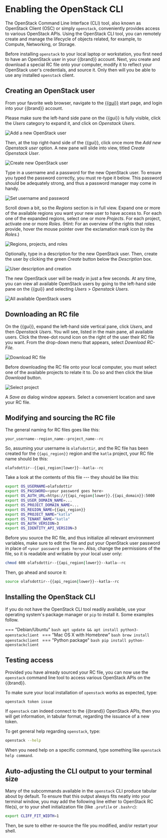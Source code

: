 # Enabling the OpenStack CLI

The OpenStack Command Line Interface (CLI) tool, also known as OpenStack Client (OSC) or simply `openstack`, conveniently provides access to various OpenStack APIs.
Using the OpenStack CLI tool, you can remotely create and manage the lifecycle of objects related, for example, to Compute, Networking, or Storage.

Before installing `openstack` to your local laptop or workstation, you first need to have an OpenStack user in your {{brand}} account.
Next, you create and download a special RC file onto your computer, modify it to reflect your OpenStack user's credentials, and source it.
Only then will you be able to use any installed `openstack` client.

## Creating an OpenStack user

From your favorite web browser, navigate to the [{{gui}}](https://{{gui_domain}}) start page, and login into your {{brand}} account.

Please make sure the left-hand side pane on the {{gui}} is fully visible, click the _Users_ category to expand it, and click on _Openstack Users_.

![Add a new OpenStack user](assets/ostack-cli/shot-01.png)

Then, at the top right-hand side of the {{gui}}, click once more the _Add new Openstack user_ option.
A new pane will slide into view, titled _Create Openstack User_.

![Create new OpenStack user](assets/ostack-cli/shot-02.png)

Type in a username and a password for the new OpenStack user.
To ensure you typed the password correctly, you must re-type it below.
This password should be adequately strong, and thus a password manager may come in handy.

![Set username and password](assets/ostack-cli/shot-03.png)

Scroll down a bit, so the _Regions_ section is in full view.
Expand one or more of the available regions you want your new user to have access to.
For each one of the expanded regions, select one or more _Projects_.
For each project, activate one or more _Roles_.
(Hint: For an overview of the rights that roles provide, hover the mouse pointer over the exclamation mark icon by the _Roles_.)

![Regions, projects, and roles](assets/ostack-cli/shot-04.png)

Optionally, type in a description for the new OpenStack user.
Then, create the user by clicking the green _Create_ button below the _Description_ box.

![User description and creation](assets/ostack-cli/shot-05.png)

The new OpenStack user will be ready in just a few seconds.
At any time, you can view all available OpenStack users by going to the left-hand side pane on the {{gui}} and selecting _Users_ > _Openstack Users_.

![All available OpenStack users](assets/ostack-cli/shot-06.png)

## Downloading an RC file

On the {{gui}}, expand the left-hand side vertical pane, click _Users_, and then _Openstack Users_.
You will see, listed in the main pane, all available users.
Click the three-dot round icon on the right of the user their RC file you want.
From the drop-down menu that appears, select _Download RC-File._

![Download RC file](assets/ostack-cli/shot-07.png)

Before downloading the RC file onto your local computer, you must select one of the available projects to relate it to.
Do so and then click the blue _Download_ button.

![Select project](assets/ostack-cli/shot-08.png)

A _Save as_ dialog window appears.
Select a convenient location and save your RC file.

## Modifying and sourcing the RC file

The general naming for RC files goes like this:

```plain
your_username--region_name--project_name--rc
```

So, assuming your username is `olafsdottir`, and the RC file has been created for the `{{api_region}}` region and the `katla` project, your RC file name should be this:

```plain
olafsdottir--{{api_region|lower}}--katla--rc
```

Take a look at the contents of this file --- they should be like this:

```bash
export OS_USERNAME=olafsdottir
export OS_PASSWORD=<your password goes here>
export OS_AUTH_URL=https://{{api_region|lower}}.{{api_domain}}:5000
export OS_USER_DOMAIN_NAME=...
export OS_PROJECT_DOMAIN_NAME=...
export OS_REGION_NAME={{api_region}}
export OS_PROJECT_NAME="katla"
export OS_TENANT_NAME="katla"
export OS_AUTH_VERSION=3
export OS_IDENTITY_API_VERSION=3
```

Before you source the RC file, and thus initialize all relevant environment variables, make sure to edit the file and put your OpenStack user password in place of `<your password goes here>`.
Also, change the permissions of the file, so it is readable and writable by your local user only:

```bash
chmod 600 olafsdottir--{{api_region|lower}}--katla--rc
```

Then, go ahead and source it:

```bash
source olafsdottir--{{api_region|lower}}--katla--rc
```

## Installing the OpenStack CLI

If you do not have the OpenStack CLI tool readily available, use your operating system's package manager or `pip` to install it.
Some examples follow.

=== "Debian/Ubuntu"
    ```bash
    apt update && apt install python3-openstackclient
    ```
=== "Mac OS X with Homebrew"
    ```bash
    brew install openstackclient
    ```
=== "Python package"
    ```bash
    pip install python-openstackclient
    ```

## Testing access

Provided you have already sourced your RC file, you can now use the `openstack` command line tool to access various OpenStack APIs on the {{brand}}.

To make sure your local installation of `openstack` works as expected, type:

```bash
openstack token issue
```

If `openstack` can indeed connect to the {{brand}} OpenStack APIs, then you will get information, in tabular format, regarding the issuance of a new token.

To get general help regarding `openstack`, type:

```bash
openstack --help
```

When you need help on a specific command, type something like `openstack help command`.


## Auto-adjusting the CLI output to your terminal size

Many of the subcommands available in the `openstack` CLI produce tabular about by default.
To ensure that this output always fits neatly into your terminal window, you may add the following line either to OpenStack RC file(s), or to your shell initialization file (like `.profile` or `.bashrc`):

```bash
export CLIFF_FIT_WIDTH=1
```

Then, be sure to either re-source the file you modified, and/or restart your shell.
